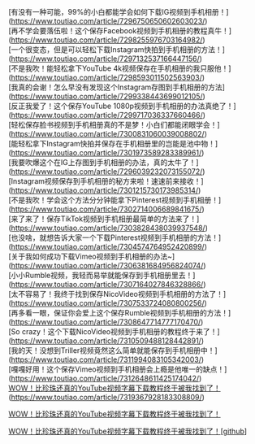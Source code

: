 [有没有一种可能，99%的小白都能学会如何下载IG视频到手机相册！]	(https://www.toutiao.com/article/7296750650602603023/)<br>
[再不学会要落伍啦！这个保存Facebook视频到手机相册的教程真牛！]	(https://www.toutiao.com/article/7298255976703164982/)<br>
[一个很变态，但是可以轻松下载Instagram快拍到手机相册的方法！]	(https://www.toutiao.com/article/7297132537166447156/)<br>
[不是我吹！能轻松拿下YouTube 4k视频保存在手机相册的我只服他！]	(https://www.toutiao.com/article/7298593011502563903/)<br>
[我真的会谢！怎么早没有发现这个Instagram存图到手机相册的方法]	(https://www.toutiao.com/article/7299338443699012105/)<br>
[反正我爱了！这个保存YouTube 1080p视频到手机相册的办法真绝了！]	(https://www.toutiao.com/article/7299717036337660466/)<br>
[轻松保存脸书视频到手机相册真的不是梦！小白们都能闭眼学会！]	(https://www.toutiao.com/article/7300831060039008802/)<br>
[能轻松拿下Instagram快拍并保存在手机相册里的岂能是池中物！]	(https://www.toutiao.com/article/7301973589283389961/)<br>
[我要吹爆这个在IG上存图到手机相册的办法，真的太牛了！]	(https://www.toutiao.com/article/7296039232073155072/)<br>
[Instagram视频保存到手机相册的秘方来啦！速速前来接收！]	(https://www.toutiao.com/article/7301215730173985314/)<br>
[不是我吹！学会这个方法分分钟能拿下Pinterest视频到手机相册！]	(https://www.toutiao.com/article/7302714006689841675/)<br>
[来了来了！保存TikTok视频到手机相册最简单的方法来了！]	(https://www.toutiao.com/article/7303828438039937548/)<br>
[也没啥，就想告诉大家一个下载Pinterest视频到手机相册的方法！]	(https://www.toutiao.com/article/7304574764952420899/)<br>
[关于我如何成功下载Vimeo视频到手机相册的办法~]	(https://www.toutiao.com/article/7306381684956824074/)<br>
[小小Rumble视频，我轻而易举就能保存到手机相册里去！]	(https://www.toutiao.com/article/7307164027846328866/)<br>
[太不容易了！我终于找到保存NicoVideo视频到手机相册的方法了！]	(https://www.toutiao.com/article/7307533724080800256/)<br>
[再多看一眼，保证你会爱上这个保存Rumble视频到手机相册的方法！]	(https://www.toutiao.com/article/7308647714777170470/)<br>
[So crazy！这个下载NicoVideo视频到手机相册的教程终于来了！]	(https://www.toutiao.com/article/7310509488128442891/)<br>
[我的天！没想到Triller视频竟然这么简单就能保存到手机相册中！]	(https://www.toutiao.com/article/7311994083105342003/)<br>
[嘎嘎好用！这个保存Vimeo视频到手机相册会上瘾是他唯一的缺点！]	(https://www.toutiao.com/article/7312648611425174042/)<br>
[WOW！比珍珠还真的YouTube视频字幕下载教程终于被我找到了！]	(https://www.toutiao.com/article/7319367928183308809/)<br>


[WOW！比珍珠还真的YouTube视频字幕下载教程终于被我找到了！]([https://github.com/](https://www.toutiao.com/article/7319367928183308809))

[WOW！比珍珠还真的YouTube视频字幕下载教程终于被我找到了！][[github](https://www.toutiao.com/article/7319367928183308809)]

[WOW！比珍珠还真的YouTube视频字幕下载教程终于被我找到了！]: https://www.toutiao.com/article/7319367928183308809
